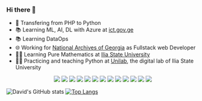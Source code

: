 ### Hi there 👋


- 🏫 Transfering from PHP to Python
- 📚 Learning ML, AI, DL with Azure at [ict.gov.ge](https://ict.gov.ge/trainings/designing-and-implementing-a-microsoft-azure-ai-solution/)
- 📚 Learning DataOps
- 🌐 Working for [National Archives of Georgia](https://archive.gov.ge/) as Fullstack web Developer
- 🧑‍🎓 Learning Pure Mathematics at [Ilia State University](https://iliauni.edu.ge/ge/)
- 🧑‍🏫 Practicing and teaching Python at [Unilab](https://unilab.iliauni.edu.ge/course-python/), the digital lab of Ilia State University

<p align='center'>
  <img src="https://img.shields.io/badge/PHP-474a8a?style=for-the-badge&logo=PHP&logoColor=white" />
  <img src="https://img.shields.io/badge/Python-3776AB?style=for-the-badge&logo=python&logoColor=white" />
  <img src="https://img.shields.io/badge/HTML-239120?style=for-the-badge&logo=html5&logoColor=white" />
  <img src="https://img.shields.io/badge/CSS3-1572B6?style=for-the-badge&logo=css3&logoColor=white" />
  <img src="https://img.shields.io/badge/JavaScript-F7DF1E?style=for-the-badge&logo=javascript&logoColor=black" />
  <img src="https://img.shields.io/badge/Flask-000000?style=for-the-badge&logo=flask&logoColor=white" />
  <img src="https://img.shields.io/badge/PostgreSQL-316192?style=for-the-badge&logo=postgresql&logoColor=white" />
  <img src="https://img.shields.io/badge/C-00599C?style=for-the-badge&logo=c&logoColor=white" />
 <img src="https://img.shields.io/badge/Vue.js-35495E?style=for-the-badge&logo=vue.js&logoColor=4FC08D" />
 <img src="https://img.shields.io/badge/Bootstrap-563D7C?style=for-the-badge&logo=bootstrap&logoColor=white" />
 <img src="https://img.shields.io/badge/jQuery-0769AD?style=for-the-badge&logo=jquery&logoColor=white" />
 <img src="https://img.shields.io/badge/MySQL-00000F?style=for-the-badge&logo=mysql&logoColor=white" />
 <img src="https://img.shields.io/badge/SQLite-07405E?style=for-the-badge&logo=sqlite&logoColor=white" />
  
</p>


![David's GitHub stats](https://github-readme-stats.vercel.app/api?username=davidunilab&show_icons=true&theme=radical)
[![Top Langs](https://github-readme-stats.vercel.app/api/top-langs/?username=davidunilab&exclude_repo=php-final-project,davidunilab.wwm,davidunilab.front-lesson-9)](https://github.com/davidunilab/github-readme-stats)

